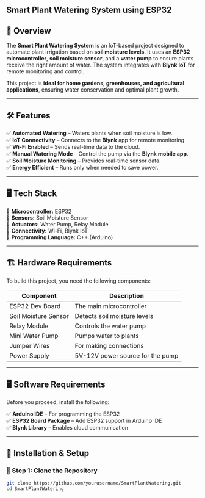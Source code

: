 ## Smart Plant Watering System using ESP32  

## 📌 Overview  
The **Smart Plant Watering System** is an IoT-based project designed to automate plant irrigation based on **soil moisture levels**. It uses an **ESP32 microcontroller**, **soil moisture sensor**, and a **water pump** to ensure plants receive the right amount of water. The system integrates with **Blynk IoT** for remote monitoring and control.  

This project is **ideal for home gardens, greenhouses, and agricultural applications**, ensuring water conservation and optimal plant growth.  

---

## 🛠 Features  
✅ **Automated Watering** – Waters plants when soil moisture is low.  
✅ **IoT Connectivity** – Connects to the **Blynk** app for remote monitoring.  
✅ **Wi-Fi Enabled** – Sends real-time data to the cloud.  
✅ **Manual Watering Mode** – Control the pump via the **Blynk mobile app**.  
✅ **Soil Moisture Monitoring** – Provides real-time sensor data.  
✅ **Energy Efficient** – Runs only when needed to save power.  

---

## 🖥️ Tech Stack  
🔹 **Microcontroller:** ESP32  
🔹 **Sensors:** Soil Moisture Sensor  
🔹 **Actuators:** Water Pump, Relay Module  
🔹 **Connectivity:** Wi-Fi, Blynk IoT  
🔹 **Programming Language:** C++ (Arduino)  

---

## 🏗 Hardware Requirements  
To build this project, you need the following components:  

| Component            | Description                            |  
|--------------------|------------------------------------|  
| ESP32 Dev Board    | The main microcontroller            |  
| Soil Moisture Sensor | Detects soil moisture levels       |  
| Relay Module       | Controls the water pump            |  
| Mini Water Pump    | Pumps water to plants              |  
| Jumper Wires      | For making connections             |  
| Power Supply      | 5V-12V power source for the pump   |  

---

## 🖥 Software Requirements  
Before you proceed, install the following:  

✅ **Arduino IDE** – For programming the ESP32  
✅ **ESP32 Board Package** – Add ESP32 support in Arduino IDE  
✅ **Blynk Library** – Enables cloud communication  

---

## 🚀 Installation & Setup  

### 🔹 Step 1: Clone the Repository  
```bash
git clone https://github.com/yourusername/SmartPlantWatering.git
cd SmartPlantWatering
